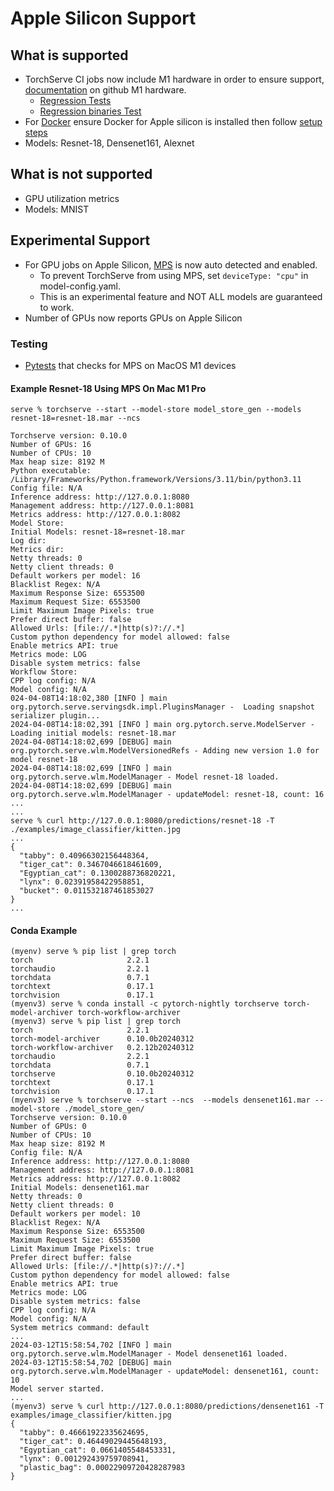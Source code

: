 # Apple Silicon Support

## What is supported
* TorchServe CI jobs now include M1 hardware in order to ensure support, [documentation](https://docs.github.com/en/actions/using-github-hosted-runners/about-github-hosted-runners/about-github-hosted-runners#standard-github-hosted-runners-for-public-repositories) on github M1 hardware.
    - [Regression Tests](https://github.com/pytorch/serve/blob/master/.github/workflows/regression_tests_cpu.yml)
    - [Regression binaries Test](https://github.com/pytorch/serve/blob/master/.github/workflows/regression_tests_cpu_binaries.yml)
* For [Docker](https://docs.docker.com/desktop/install/mac-install/) ensure Docker for Apple silicon is installed then follow [setup steps](https://github.com/pytorch/serve/tree/master/docker)
* Models: Resnet-18, Densenet161, Alexnet

## What is not supported
* GPU utilization metrics
* Models: MNIST

## Experimental Support
* For GPU jobs on Apple Silicon, [MPS](https://pytorch.org/docs/master/notes/mps.html) is now auto detected and enabled.
    * To prevent TorchServe from using MPS, set `deviceType: "cpu"` in model-config.yaml.
    * This is an experimental feature and NOT ALL models are guaranteed to work.
* Number of GPUs now reports GPUs on Apple Silicon

### Testing
* [Pytests](https://github.com/pytorch/serve/tree/master/test/pytest/test_device_config.py) that checks for MPS on MacOS M1 devices

#### Example Resnet-18 Using MPS On Mac M1 Pro
```
serve % torchserve --start --model-store model_store_gen --models resnet-18=resnet-18.mar --ncs

Torchserve version: 0.10.0
Number of GPUs: 16
Number of CPUs: 10
Max heap size: 8192 M
Python executable: /Library/Frameworks/Python.framework/Versions/3.11/bin/python3.11
Config file: N/A
Inference address: http://127.0.0.1:8080
Management address: http://127.0.0.1:8081
Metrics address: http://127.0.0.1:8082
Model Store:
Initial Models: resnet-18=resnet-18.mar
Log dir:
Metrics dir:
Netty threads: 0
Netty client threads: 0
Default workers per model: 16
Blacklist Regex: N/A
Maximum Response Size: 6553500
Maximum Request Size: 6553500
Limit Maximum Image Pixels: true
Prefer direct buffer: false
Allowed Urls: [file://.*|http(s)?://.*]
Custom python dependency for model allowed: false
Enable metrics API: true
Metrics mode: LOG
Disable system metrics: false
Workflow Store:
CPP log config: N/A
Model config: N/A
024-04-08T14:18:02,380 [INFO ] main org.pytorch.serve.servingsdk.impl.PluginsManager -  Loading snapshot serializer plugin...
2024-04-08T14:18:02,391 [INFO ] main org.pytorch.serve.ModelServer - Loading initial models: resnet-18.mar
2024-04-08T14:18:02,699 [DEBUG] main org.pytorch.serve.wlm.ModelVersionedRefs - Adding new version 1.0 for model resnet-18
2024-04-08T14:18:02,699 [INFO ] main org.pytorch.serve.wlm.ModelManager - Model resnet-18 loaded.
2024-04-08T14:18:02,699 [DEBUG] main org.pytorch.serve.wlm.ModelManager - updateModel: resnet-18, count: 16
...
...
serve % curl http://127.0.0.1:8080/predictions/resnet-18 -T ./examples/image_classifier/kitten.jpg
...
{
  "tabby": 0.40966302156448364,
  "tiger_cat": 0.3467046618461609,
  "Egyptian_cat": 0.1300288736820221,
  "lynx": 0.02391958422958851,
  "bucket": 0.011532187461853027
}
...
```
#### Conda Example

```
(myenv) serve % pip list | grep torch
torch                     2.2.1
torchaudio                2.2.1
torchdata                 0.7.1
torchtext                 0.17.1
torchvision               0.17.1
(myenv3) serve % conda install -c pytorch-nightly torchserve torch-model-archiver torch-workflow-archiver
(myenv3) serve % pip list | grep torch
torch                     2.2.1
torch-model-archiver      0.10.0b20240312
torch-workflow-archiver   0.2.12b20240312
torchaudio                2.2.1
torchdata                 0.7.1
torchserve                0.10.0b20240312
torchtext                 0.17.1
torchvision               0.17.1
(myenv3) serve % torchserve --start --ncs  --models densenet161.mar --model-store ./model_store_gen/
Torchserve version: 0.10.0
Number of GPUs: 0
Number of CPUs: 10
Max heap size: 8192 M
Config file: N/A
Inference address: http://127.0.0.1:8080
Management address: http://127.0.0.1:8081
Metrics address: http://127.0.0.1:8082
Initial Models: densenet161.mar
Netty threads: 0
Netty client threads: 0
Default workers per model: 10
Blacklist Regex: N/A
Maximum Response Size: 6553500
Maximum Request Size: 6553500
Limit Maximum Image Pixels: true
Prefer direct buffer: false
Allowed Urls: [file://.*|http(s)?://.*]
Custom python dependency for model allowed: false
Enable metrics API: true
Metrics mode: LOG
Disable system metrics: false
CPP log config: N/A
Model config: N/A
System metrics command: default
...
2024-03-12T15:58:54,702 [INFO ] main org.pytorch.serve.wlm.ModelManager - Model densenet161 loaded.
2024-03-12T15:58:54,702 [DEBUG] main org.pytorch.serve.wlm.ModelManager - updateModel: densenet161, count: 10
Model server started.
...
(myenv3) serve % curl http://127.0.0.1:8080/predictions/densenet161 -T examples/image_classifier/kitten.jpg
{
  "tabby": 0.46661922335624695,
  "tiger_cat": 0.46449029445648193,
  "Egyptian_cat": 0.0661405548453331,
  "lynx": 0.001292439759708941,
  "plastic_bag": 0.00022909720428287983
}
```
